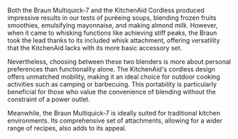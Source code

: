 Both the Braun Multiquick-7 and the KitchenAid Cordless produced impressive results in our tests of puréeing soups, blending frozen fruits smoothies, emulsifying mayonnaise, and making almond milk. However, when it came to whisking functions like achieving stiff peaks, the Braun took the lead thanks to its included whisk attachment, offering versatility that the KitchenAid lacks with its more basic accessory set.

Nevertheless, choosing between these two blenders is more about personal preferences than functionality alone. The KitchenAid's cordless design offers unmatched mobility, making it an ideal choice for outdoor cooking activities such as camping or barbecuing. This portability is particularly beneficial for those who value the convenience of blending without the constraint of a power outlet.

Meanwhile, the Braun Multiquick-7 is ideally suited for traditional kitchen environments. Its comprehensive set of attachments, allowing for a wider range of recipes, also adds to its appeal.